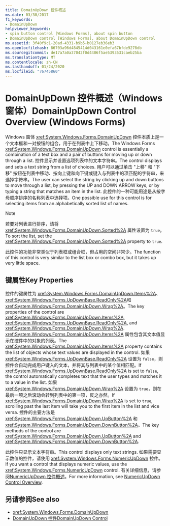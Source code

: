 ```yaml
---
title: DomainUpDown 控件概述
ms.date: 03/30/2017
f1_keywords:
- DomainUpDown
helpviewer_keywords:
- spin button control [Windows Forms], about spin button
- DomainUpDown control [Windows Forms], about DomainUpDown control
ms.assetid: 3f40f9c1-20ad-4331-b9b5-b0127eb36eb3
ms.openlocfilehash: 86703a96d4845414d043161e0efa67bfde9278db
ms.sourcegitcommit: de17a7a0a37042f0d4406f5ae5393531caeb25ba
ms.translationtype: MT
ms.contentlocale: zh-CN
ms.lasthandoff: 01/24/2020
ms.locfileid: "76745860"
---
```

# <a name="domainupdown-control-overview-windows-forms"></a><span data-ttu-id="a6f8d-102">DomainUpDown 控件概述（Windows 窗体）</span><span class="sxs-lookup"><span data-stu-id="a6f8d-102">DomainUpDown Control Overview (Windows Forms)</span></span>
<span data-ttu-id="a6f8d-103">Windows 窗体 <xref:System.Windows.Forms.DomainUpDown> 控件本质上是一个文本框和一对按钮的组合，用于在列表中上下移动。</span><span class="sxs-lookup"><span data-stu-id="a6f8d-103">The Windows Forms <xref:System.Windows.Forms.DomainUpDown> control is essentially a combination of a text box and a pair of buttons for moving up or down through a list.</span></span> <span data-ttu-id="a6f8d-104">控件显示并设置选项列表中的文本字符串。</span><span class="sxs-lookup"><span data-stu-id="a6f8d-104">The control displays and sets a text string from a list of choices.</span></span> <span data-ttu-id="a6f8d-105">用户可以通过单击 "上移" 和 "下移" 按钮在列表中移动、按向上键和向下键或键入与列表中的项匹配的字符串，来选择字符串。</span><span class="sxs-lookup"><span data-stu-id="a6f8d-105">The user can select the string by clicking up and down buttons to move through a list, by pressing the UP and DOWN ARROW keys, or by typing a string that matches an item in the list.</span></span> <span data-ttu-id="a6f8d-106">此控件的一种可能用途是从按字母顺序排序的名称列表中选择项。</span><span class="sxs-lookup"><span data-stu-id="a6f8d-106">One possible use for this control is for selecting items from an alphabetically sorted list of names.</span></span>  
  
> [!NOTE]
> <span data-ttu-id="a6f8d-107">若要对列表进行排序，请将 <xref:System.Windows.Forms.DomainUpDown.Sorted%2A> 属性设置为 `true`。</span><span class="sxs-lookup"><span data-stu-id="a6f8d-107">To sort the list, set the <xref:System.Windows.Forms.DomainUpDown.Sorted%2A> property to `true`.</span></span>  
  
 <span data-ttu-id="a6f8d-108">此控件的功能非常类似于列表框或组合框，但占用的空间非常少。</span><span class="sxs-lookup"><span data-stu-id="a6f8d-108">The function of this control is very similar to the list box or combo box, but it takes up very little space.</span></span>  
  
## <a name="key-properties"></a><span data-ttu-id="a6f8d-109">键属性</span><span class="sxs-lookup"><span data-stu-id="a6f8d-109">Key Properties</span></span>  
 <span data-ttu-id="a6f8d-110">控件的键属性为 <xref:System.Windows.Forms.DomainUpDown.Items%2A>、<xref:System.Windows.Forms.UpDownBase.ReadOnly%2A>和 <xref:System.Windows.Forms.DomainUpDown.Wrap%2A>。</span><span class="sxs-lookup"><span data-stu-id="a6f8d-110">The key properties of the control are <xref:System.Windows.Forms.DomainUpDown.Items%2A>, <xref:System.Windows.Forms.UpDownBase.ReadOnly%2A>, and <xref:System.Windows.Forms.DomainUpDown.Wrap%2A>.</span></span> <span data-ttu-id="a6f8d-111"><xref:System.Windows.Forms.DomainUpDown.Items%2A> 属性包含其文本值显示在控件中的对象的列表。</span><span class="sxs-lookup"><span data-stu-id="a6f8d-111">The <xref:System.Windows.Forms.DomainUpDown.Items%2A> property contains the list of objects whose text values are displayed in the control.</span></span> <span data-ttu-id="a6f8d-112">如果 <xref:System.Windows.Forms.UpDownBase.ReadOnly%2A> 设置为 `false`，则控件会自动完成用户键入的文本，并将其与列表中的某个值相匹配。</span><span class="sxs-lookup"><span data-stu-id="a6f8d-112">If <xref:System.Windows.Forms.UpDownBase.ReadOnly%2A> is set to `false`, the control automatically completes text that the user types and matches it to a value in the list.</span></span> <span data-ttu-id="a6f8d-113">如果 <xref:System.Windows.Forms.DomainUpDown.Wrap%2A> 设置为 `true`，则在最后一项之后滚动会转到列表中的第一项，反之亦然。</span><span class="sxs-lookup"><span data-stu-id="a6f8d-113">If <xref:System.Windows.Forms.DomainUpDown.Wrap%2A> is set to `true`, scrolling past the last item will take you to the first item in the list and vice versa.</span></span> <span data-ttu-id="a6f8d-114">控件的主要方法是 <xref:System.Windows.Forms.DomainUpDown.UpButton%2A> 和 <xref:System.Windows.Forms.DomainUpDown.DownButton%2A>。</span><span class="sxs-lookup"><span data-stu-id="a6f8d-114">The key methods of the control are <xref:System.Windows.Forms.DomainUpDown.UpButton%2A> and <xref:System.Windows.Forms.DomainUpDown.DownButton%2A>.</span></span>  
  
 <span data-ttu-id="a6f8d-115">此控件只显示文本字符串。</span><span class="sxs-lookup"><span data-stu-id="a6f8d-115">This control displays only text strings.</span></span> <span data-ttu-id="a6f8d-116">如果需要显示数值的控件，请使用 <xref:System.Windows.Forms.NumericUpDown> 控件。</span><span class="sxs-lookup"><span data-stu-id="a6f8d-116">If you want a control that displays numeric values, use the <xref:System.Windows.Forms.NumericUpDown> control.</span></span> <span data-ttu-id="a6f8d-117">有关详细信息，请参阅[NumericUpDown 控件概述](numericupdown-control-overview-windows-forms.md)。</span><span class="sxs-lookup"><span data-stu-id="a6f8d-117">For more information, see [NumericUpDown Control Overview](numericupdown-control-overview-windows-forms.md).</span></span>  
  
## <a name="see-also"></a><span data-ttu-id="a6f8d-118">另请参阅</span><span class="sxs-lookup"><span data-stu-id="a6f8d-118">See also</span></span>

- <xref:System.Windows.Forms.DomainUpDown>
- [<span data-ttu-id="a6f8d-119">DomainUpDown 控件</span><span class="sxs-lookup"><span data-stu-id="a6f8d-119">DomainUpDown Control</span></span>](domainupdown-control-windows-forms.md)
